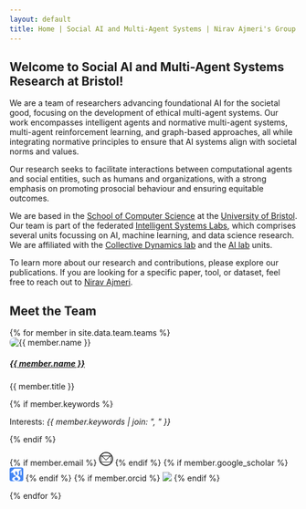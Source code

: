 ```yaml
---
layout: default
title: Home | Social AI and Multi-Agent Systems | Nirav Ajmeri's Group at Bristol
---
```

## Welcome to Social AI and Multi-Agent Systems Research at Bristol!

We are a team of researchers advancing foundational AI for the societal good, focusing on the development of ethical multi-agent systems. 
Our work encompasses intelligent agents and normative multi-agent systems, multi-agent reinforcement learning, and graph-based approaches, all while integrating normative principles to ensure that AI systems align with societal norms and values.

Our research seeks to facilitate interactions between computational agents and social entities, such as humans and organizations, with a strong emphasis on promoting prosocial behaviour and ensuring equitable outcomes.

We are based in the [School of Computer Science](https://www.bristol.ac.uk/science-engineering/schools/computer-science/) at the [University of Bristol](https://www.bristol.ac.uk). 
Our team is part of the federated [Intelligent Systems Labs](https://www.bristol.ac.uk/research/groups/intelligent-systems/), which comprises several units focussing on AI, machine learning, and data science research. We are affiliated with the [Collective Dynamics lab](https://uob-colldyn.github.io/) and the [AI lab](https://uob-ai-lab.github.io/) units.

To learn more about our research and contributions, please explore our publications. If you are looking for a specific paper, tool, or dataset, feel free to reach out to [Nirav Ajmeri](https://niravajmeri.github.io). 


<!--
<div id="imageCarousel" class="carousel slide" data-ride="carousel">
  <div class="carousel-inner">
    <div class="carousel-item active">
      <img src="/assets/images/carousel/priene.png" class="d-block w-100" alt="Operationalising Ethics for Prosociality | Schematic of a Norm-Learning Agent">
      <div class="carousel-caption d-none d-md-block">
        <p>Schematic of Socially Intelligent Norm-Learning Agent</p>
      </div>
    </div>
    <div class="carousel-item">
      <img src="/assets/images/carousel/top.png" class="d-block w-100" alt="Generalising Multi-Domain Graph Models | Topology Only Pre-Training">
      <div class="carousel-caption d-none d-md-block">
        <p>Schematic for Topology Only Pre-Training Models.</p>
      </div>
    </div>
  </div>
  <a class="carousel-control-prev" href="#imageCarousel" role="button" data-slide="prev">
    <span class="carousel-control-prev-icon" aria-hidden="true"></span>
    <span class="sr-only">Previous</span>
  </a>
  <a class="carousel-control-next" href="#imageCarousel" role="button" data-slide="next">
    <span class="carousel-control-next-icon" aria-hidden="true"></span>
    <span class="sr-only">Next</span>
  </a>
</div>-->

<h2>Meet the Team</h2>

<div class="team-container">
  {% for member in site.data.team.teams %}
<div class="team-member">
  <img src="/assets/images/team/{{ member.photo }}" alt="{{ member.name }}" style="width: 150px; border-radius: 8px;">
  <h5><a href="{{ member.webpage }}">{{ member.name }}</a></h5>
  <p>{{ member.title }}</p>
  {% if member.keywords %}<p>Interests: <em>{{ member.keywords | join: ", " }}</em></p> {% endif %}
  <p>
    {% if member.email %} <a href="mailto:{{ member.email }}"><img src="/assets/images/email.png" style="width:24px;"/></a> {% endif %}
    {% if member.google_scholar %} <a href="{{ member.google_scholar }}"><img src="/assets/images/google_scholar.png" style="width:24px;"/></a> {% endif %} 
    {% if member.orcid %} <a href="{{ member.orcid }}"><img src="https://orcid.org/assets/icons/favicon.ico" style="width:24px;"/></a> {% endif %}
  </p>
</div>
  {% endfor %}
</div>
